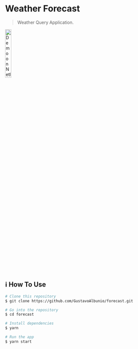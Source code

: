   # Weather Forecast

  > Weather Query Application.

  <p>
    <a href="https://acertforecast.netlify.com/">
      <img alt="Demo on Netlify"      src="https://res.cloudinary.com/lukemorales/image/upload/v1563043495/readme_logos/demo_on_netlify_bbuvjz.png" width="20%">
    </a>
  </p>

## :information_source: How To Use

```bash
# Clone this repository
$ git clone https://github.com/GustavoAlbunio/forecast.git

# Go into the repository
$ cd forecast

# Install dependencies
$ yarn

# Run the app
$ yarn start

```
